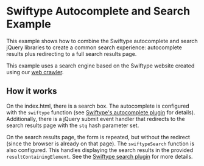 # Swiftype Autocomplete and Search Example

This example shows how to combine the Swiftype autocomplete and search jQuery libraries to create a common search experience: autocomplete results plus redirecting to a full search results page.

This example uses a search engine based on the Swiftype website created using our [web crawler](https://swiftype.com/documentation/crawler).

## How it works

On the index.html, there is a search box. The autocomplete is configured with the `swiftype` function (see [Swiftype's autocomplete plugin](https://github.com/swiftype/swiftype-autocomplete-jquery/) for details). Additionally, there is a jQuery submit event handler that redirects to the search results page with the `stq` hash parameter set.

On the search results page, the form is repeated, but without the redirect (since the browser is already on that page). The `swiftypeSearch` function is also configured. This handles displaying the search results in the provided `resultContainingElement`. See the [Swiftype search plugin](https://github.com/swiftype/swiftype-search-jquery/) for more details.

